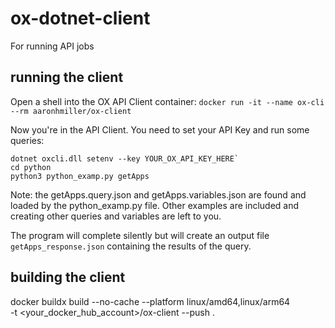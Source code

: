 # ox-dotnet-client
For running API jobs

## running the client
Open a shell into the OX API Client container:
`docker run -it --name ox-cli --rm aaronhmiller/ox-client`

Now you're in the API Client. You need to set your API Key and run some queries:
```
dotnet oxcli.dll setenv --key YOUR_OX_API_KEY_HERE`
cd python
python3 python_examp.py getApps
```
Note: the getApps.query.json and getApps.variables.json are found and loaded by the python_examp.py file. Other examples are included and creating other queries and variables are left to you.

The program will complete silently but will create an output file `getApps_response.json` containing the results of the query.

## building the client
docker buildx build --no-cache --platform linux/amd64,linux/arm64 \
 -t <your_docker_hub_account>/ox-client --push .
